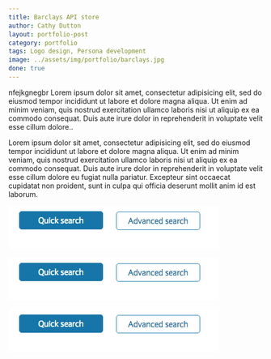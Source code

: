 ```yaml
---
title: Barclays API store
author: Cathy Dutton
layout: portfolio-post
category: portfolio
tags: Logo design, Persona development
image: ../assets/img/portfolio/barclays.jpg
done: true
---
```


<section class="highlight-quote">
nfejkgnegbr Lorem ipsum dolor sit amet, consectetur adipisicing elit, sed do eiusmod tempor incididunt ut labore et dolore magna aliqua. Ut enim ad minim veniam, quis nostrud exercitation ullamco laboris nisi ut aliquip ex ea commodo consequat. Duis aute irure dolor in reprehenderit in voluptate velit esse cillum dolore..
</section>


Lorem ipsum dolor sit amet, consectetur adipisicing elit, sed do eiusmod tempor incididunt ut labore et dolore magna aliqua. Ut enim ad minim veniam, quis nostrud exercitation ullamco laboris nisi ut aliquip ex ea commodo consequat. Duis aute irure dolor in reprehenderit in voluptate velit esse cillum dolore eu fugiat nulla pariatur. Excepteur sint occaecat cupidatat non proident, sunt in culpa qui officia deserunt mollit anim id est laborum.

![Alt text](../assets/img/buttons-one.png "Button example bad")

![Alt text](../assets/img/buttons-one.png "Button example bad")

![Alt text](../assets/img/buttons-one.png "Button example bad")
